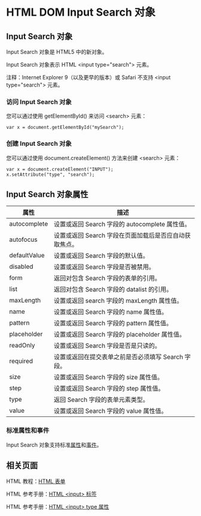 # HTML DOM Input Search 对象

## Input Search 对象

Input Search 对象是 HTML5 中的新对象。

Input Search 对象表示 HTML &lt;input type="search"&gt; 元素。

注释：Internet Explorer 9（以及更早的版本）或 Safari 不支持 &lt;input type="search"&gt; 元素。

### 访问 Input Search 对象

您可以通过使用 getElementById() 来访问 &lt;search&gt; 元素：

```
var x = document.getElementById("mySearch");
```



### 创建 Input Search 对象

您可以通过使用 document.createElement() 方法来创建 &lt;search&gt; 元素：

```
var x = document.createElement("INPUT");
x.setAttribute("type", "search");

```



## Input Search 对象属性

| 属性 | 描述 |
| --- | --- |
| autocomplete | 设置或返回 Search 字段的 autocomplete 属性值。 |
| autofocus | 设置或返回 Search 字段在页面加载后是否应自动获取焦点。 |
| defaultValue | 设置或返回 Search 字段的默认值。 |
| disabled | 设置或返回 Search 字段是否被禁用。 |
| form | 返回对包含 Search 字段的表单的引用。 |
| list | 返回对包含 Search 字段的 datalist 的引用。 |
| maxLength | 设置或返回 search 字段的 maxLength 属性值。 |
| name | 设置或返回 Search 字段的 name 属性值。 |
| pattern | 设置或返回 Search 字段的 pattern 属性值。 |
| placeholder | 设置或返回 Search 字段的 placeholder 属性值。 |
| readOnly | 设置或返回 Search 字段是否是只读的。 |
| required | 设置或返回在提交表单之前是否必须填写 Search 字段。 |
| size | 设置或返回 Search 字段的 size 属性值。 |
| step | 设置或返回 Search 字段的 step 属性值。 |
| type | 返回 Search 字段的表单元素类型。 |
| value | 设置或返回 Search 字段的 value 属性值。 |

### 标准属性和事件

Input Search 对象支持标准[属性](/jsref/dom_obj_all.asp "HTML DOM Element 对象")和[事件](/jsref/dom_obj_event.asp "HTML DOM Event 对象")。

## 相关页面

HTML 教程：[HTML 表单](/html/html_forms.asp)

HTML 参考手册：[HTML &lt;input&gt; 标签](/tags/tag_input.asp)

HTML 参考手册：[HTML &lt;input&gt; type 属性](/tags/att_input_type.asp)

